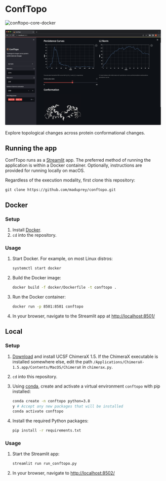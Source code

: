 # ConfTopo
![conftopo-core-docker](https://github.com/maduprey/conftopo/actions/workflows/conftopo-core-docker.yml/badge.svg)

 ![ConfTopo](/imgs/conftopo_calmodulin.png)

 Explore topological changes across protein conformational changes.


## Running the app
ConfTopo runs as a [Streamlit](https://streamlit.io/) app. The preferred method of running the application is within a Docker container. Optionally, instructions are provided for running locally on macOS. 

Regardless of the execution modality, first clone this repository:
```
git clone https://github.com/maduprey/conftopo.git
```

## Docker

### Setup
1. Install [Docker](https://www.docker.com/).
1. `cd` into the repository.

### Usage
1. Start Docker. For example, on most Linux distros:
	```bash
	systemctl start docker
	```
1. Build the Docker image: 
	```bash
	docker build -f docker/Dockerfile -t conftopo .
	```
1. Run the Docker container:
	```bash
	docker run -p 8501:8501 conftopo
	```
1. In your browser, navigate to the Streamlit app at [http://localhost:8501/](http://localhost:8501/)


## Local

### Setup
1. [Download](https://www.cgl.ucsf.edu/chimerax/download.html) and install UCSF ChimeraX 1.5. If the ChimeraX executable is installed somewhere else, edit the path `/Applications/ChimeraX-1.5.app/Contents/MacOS/ChimeraX` in `chimerax.py`.

1. `cd` into this repository.
1. Using [conda](https://docs.conda.io/), create and activate a virtual environment `conftopo` with pip installed:
	```bash
	conda create -n conftopo python=3.8
	y # Accept any new packages that will be installed
	conda activate conftopo
	```
1. Install the required Python packages:
	```bash
	pip install -r requirements.txt
	```

### Usage
1. Start the Streamlit app:
	```bash
	streamlit run run_conftopo.py
	```
1. In your browser, navigate to [http://localhost:8502/](http://localhost:8502/)